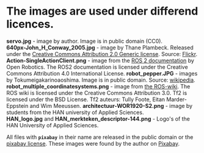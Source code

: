 # The images are used under differend licences. 

**servo.jpg** - image by author. Image is in public domain (CC0).  
**640px-John_H_Conway_2005.jpg** - image by Thane Plambeck. Released under the [Creative Commons Attribution 2.0 Generic license](https://creativecommons.org/licenses/by/2.0/deed.en). Source: [Flickr](https://www.flickr.com/photos/thane/20366806/).  
**Action-SingleActionClient.png** - image from the [ROS 2 documentation](https://docs.ros.org/en/foxy/Tutorials/Understanding-ROS2-Actions.html) by Open Robotics. The ROS2 documentation is licensed under the Creative Commons Attribution 4.0 International License. 
**robot_pepper.JPG** - images by Tokumeigakarinoaoshima. Image is in public domain. Source: [wikipedia](https://commons.wikimedia.org/wiki/File:SoftBank_pepper.JPG).  
**robot_multiple_coordinatesystems.png** - image from [the ROS-wiki](https://wiki.ros.org/tf2). The ROS wiki is licensed under the Creative Commons Attribution 3.0. Tf2 is licensed under the BSD License. Tf2 auteurs: Tully Foote, Eitan Marder-Eppstein and Wim Meeussen.
**architectuur-WOR1920-S2.png** - image by students from the HAN university of Applied Sciences.  
**HAN_logo.jpg** and **HAN_merkteken_descriptor-144.png** - Logo's of the HAN University of Applied Sciences.


All files with **`pixabay`** in their name are released in the public domain or the [pixabay license](https://pixabay.com/service/license/). These images were found by the author on [Pixabay](https://pixabay.com). 


